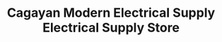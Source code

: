 ---
title: "Cagayan Modern Electrical Supply Electrical Supply Store"
url: /cagayan-de-oro/cagayan-modern-electrical-supply-electrical-supply-store/
shop: electronics
---